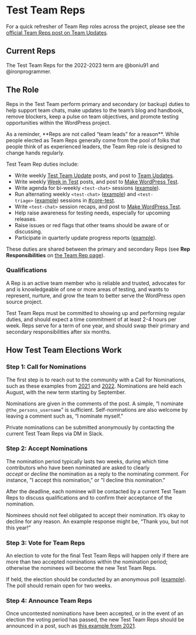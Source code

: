 # Test Team Reps

For a quick refresher of Team Rep roles across the project, please see the [official Team Reps post on Team Updates](https://make.wordpress.org/updates/team-reps/).

## Current Reps

The Test Team Reps for the 2022-2023 term are @boniu91 and @ironprogrammer.

## The Role

Reps in the Test Team perform primary and secondary (or backup) duties to help support team chats, make updates to the team’s blog and handbook, remove blockers, keep a pulse on team objectives, and promote testing opportunities within the WordPress project.

<div class="callout callout-info">
As a reminder, **Reps are not called “team leads” for a reason**. While people elected as Team Reps generally come from the pool of folks that people think of as experienced leaders, the Team Rep role is designed to change hands regularly.
</div>

Test Team Rep duties include:

- Write weekly [Test Team Update](https://make.wordpress.org/updates/tag/test/) posts, and post to [Team Updates](https://make.wordpress.org/updates/).
- Write weekly [Week in Test](https://make.wordpress.org/test/category/week-in-test/) posts, and post to [Make WordPress Test](https://make.wordpress.org/test/).
- Write agenda for bi-weekly `<test-chat>` sessions ([example](https://make.wordpress.org/test/2021/07/19/test-chat-agenda-for-july-20-2021/)).
- Run alternating weekly `<test-chat>` ([example](https://wordpress.slack.com/archives/C03B0H5J0/p1626181220122300)) and `<test-triage>` ([example](https://wordpress.slack.com/archives/C03B0H5J0/p1625576610036600)) sessions in [#core-test](https://wordpress.slack.com/messages/core-test/).
- Write `<test-chat>` session recaps, and post to [Make WordPress Test](https://make.wordpress.org/test/).
- Help raise awareness for testing needs, especially for upcoming releases.
- Raise issues or red flags that other teams should be aware of or discussing.
- Participate in quarterly update progress reports ([example](https://make.wordpress.org/updates/2021/04/15/quarterly-updates-q1-2021/)).

These duties are shared between the primary and secondary Reps (see **Rep Responsibilities** on [the Team Rep page](https://make.wordpress.org/updates/team-reps/#team-rep-orientation)).

### Qualifications

A Rep is an active team member who is reliable and trusted, advocates for and is knowledgeable of one or more areas of testing, and wants to represent, nurture, and grow the team to better serve the WordPress open source project.

Test Team Reps must be committed to showing up and performing regular duties, and should expect a time commitment of at least 2-4 hours per week. Reps serve for a term of one year, and should swap their primary and secondary responsibilities after six months.

## How Test Team Elections Work

### Step 1: Call for Nominations

The first step is to reach out to the community with a Call for Nominations, such as these examples from [2021](https://make.wordpress.org/test/2021/07/20/test-team-reps-call-for-nominations/) and [2022](https://make.wordpress.org/test/2022/08/10/test-team-reps-call-for-nominations-2/). Nominations are held each August, with the new term starting by September.

Nominations are given in the comments of the post. A simple, “I nominate `@the_persons_username`” is sufficient. Self-nominations are also welcome by leaving a comment such as, “I nominate myself.”

Private nominations can be submitted anonymously by contacting the current Test Team Reps via DM in Slack.

### Step 2: Accept Nominations

The nomination period typically lasts two weeks, during which time contributors who have been nominated are asked to clearly _accept_ or _decline_ the nomination as a reply to the nominating comment. For instance, "I accept this nomination," or "I decline this nomination."

After the deadline, each nominee will be contacted by a current Test Team Reps to discuss qualifications and to confirm their acceptance of the nomination.

Nominees should not feel obligated to accept their nomination. It’s okay to decline for any reason. An example response might be, “Thank you, but not this year!”

### Step 3: Vote for Team Reps

An election to vote for the final Test Team Reps will happen only if there are more than two accepted nominations within the nomination period; otherwise the nominees will become the new Test Team Reps.

If held, the election should be conducted by an anonymous poll ([example](https://make.wordpress.org/community/2020/12/01/community-team-reps-submit-your-votes-2/)). The poll should remain open for two weeks.

### Step 4: Announce Team Reps

Once uncontested nominations have been accepted, or in the event of an election the voting period has passed, the new Test Team Reps should be announced in a post, such as [this example from 2021](https://make.wordpress.org/test/2021/08/03/test-team-reps-for-2021/).
